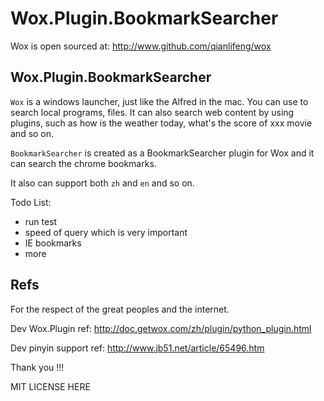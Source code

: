 Wox.Plugin.BookmarkSearcher
============================

Wox is open sourced at: http://www.github.com/qianlifeng/wox

## Wox.Plugin.BookmarkSearcher

`Wox` is a windows launcher, just like the Alfred in the mac. You can use to search local programs, files. It can also search web content by using plugins, such as how is the weather today, what's the score of xxx movie and so on.

`BookmarkSearcher` is created as a BookmarkSearcher plugin for Wox and it can search the chrome bookmarks.

It also can support both `zh` and `en` and so on.

Todo List:
-  run test
-  speed of query which is very important
-  IE bookmarks
-  more


## Refs
For the respect of the great peoples and the internet.

Dev Wox.Plugin ref: http://doc.getwox.com/zh/plugin/python_plugin.html  


Dev pinyin support ref: http://www.jb51.net/article/65496.htm

Thank you !!!

MIT LICENSE HERE
